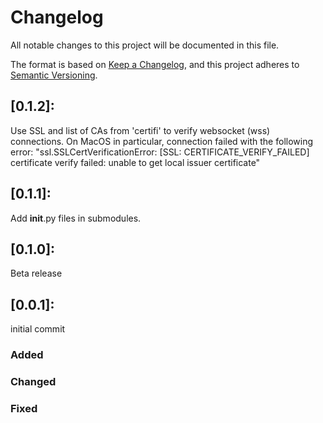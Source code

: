 # Changelog

All notable changes to this project will be documented in this file.

The format is based on [Keep a Changelog](https://keepachangelog.com/en/1.0.0/),
and this project adheres to [Semantic Versioning](https://semver.org/spec/v2.0.0.html).

## [0.1.2]:

Use SSL and list of CAs from 'certifi' to verify websocket (wss) connections. 
On MacOS in particular, connection failed with the following error:
"ssl.SSLCertVerificationError: [SSL: CERTIFICATE_VERIFY_FAILED] certificate verify failed: unable to get local issuer certificate"

## [0.1.1]:

Add __init__.py files in submodules.

## [0.1.0]:

Beta release

## [0.0.1]:

initial commit

### Added

### Changed

### Fixed
